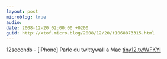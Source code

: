```yaml
---
layout: post
microblog: true
audio: 
date: 2008-12-20 02:00:00 +0200
guid: http://xtof.micro.blog/2008/12/20/t1068873315.html
---
```

12seconds - [iPhone] Parle du twittywall a Mac [tiny12.tv/WFKYI](http://tiny12.tv/WFKYI)
